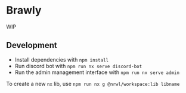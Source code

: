 # Brawly

WIP

## Development

- Install dependencies with `npm install`
- Run discord bot with `npm run nx serve discord-bot`
- Run the admin management interface with `npm run nx serve admin`

To create a new `nx` lib, use `npm run nx g @nrwl/workspace:lib libname`
